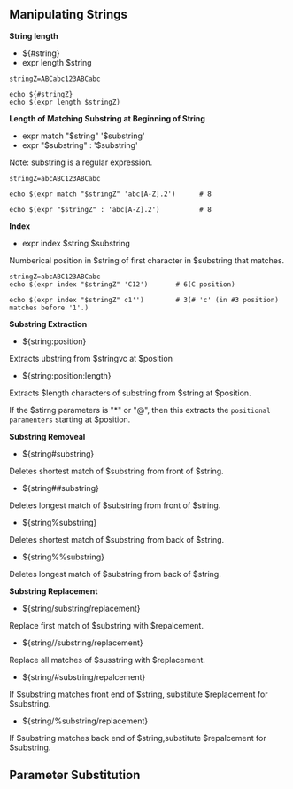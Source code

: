 ## Manipulating Strings
**String length**

- ${#string}
- expr length $string

```shell
stringZ=ABCabc123ABCabc

echo ${#stringZ}
echo $(expr length $stringZ)
```

**Length of Matching Substring at Beginning of String**

- expr match "\$string" '\$substring'
- expr "\$substring" : '\$substring'

Note: substring is a regular expression.

```shell
stringZ=abcABC123ABCabc

echo $(expr match "$stringZ" 'abc[A-Z].2')      # 8

echo $(expr "$stringZ" : 'abc[A-Z].2')          # 8
```

**Index**

- expr index $string $substring

Numberical position in $string of first character in $substring that matches.

```shell
stringZ=abcABC123ABCabc
echo $(expr index "$stringZ" 'C12')       # 6(C position)

echo $(expr index "$stringZ" c1'')        # 3(# 'c' (in #3 position) matches before '1'.)
```

**Substring Extraction**

- ${string:position}

Extracts ubstring from $stringvc at $position

- ${string:position:length}

Extracts $length characters of substring from $string at $position.

If the $stirng parameters is "*" or "@", then this extracts the `positional paramenters` starting at $position.

**Substring Removeal**

- ${string#substring}

Deletes shortest match of $substring from front of $string.

- ${string##substring}

Deletes longest match of $substring from front of $string.

- ${string%substring}

Deletes shortest match of $substring from back of $string.

- ${string%%substring}

Deletes longest match of $substring from back of $string.

**Substring Replacement**

- ${string/substring/replacement}

Replace first match of $substring with $repalcement.

- ${string//substring/replacement}

Replace all matches of $susstring with $replacement.

- ${string/#substring/repalcement}

If $substring matches front end of $string, substitute $replacement for $substring.

- ${string/%substring/replacement}

If $substring matches back end of $string,substitute $repalcement for $substring.


## Parameter Substitution


